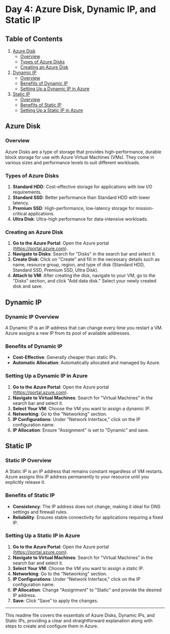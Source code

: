 # Day 4: Azure Disk, Dynamic IP, and Static IP

## Table of Contents 
1. [Azure Disk](#azure-disk)
    - [Overview](#overview)
    - [Types of Azure Disks](#types-of-azure-disks)
    - [Creating an Azure Disk](#creating-an-azure-disk)
2. [Dynamic IP](#dynamic-ip)
    - [Overview](#dynamic-ip-overview)
    - [Benefits of Dynamic IP](#benefits-of-dynamic-ip)
    - [Setting Up a Dynamic IP in Azure](#setting-up-a-dynamic-ip-in-azure)
3. [Static IP](#static-ip)
    - [Overview](#static-ip-overview)
    - [Benefits of Static IP](#benefits-of-static-ip)
    - [Setting Up a Static IP in Azure](#setting-up-a-static-ip-in-azure)

## Azure Disk

### Overview
Azure Disks are a type of storage that provides high-performance, durable block storage for use with Azure Virtual Machines (VMs). They come in various sizes and performance levels to suit different workloads.

### Types of Azure Disks
1. **Standard HDD**: Cost-effective storage for applications with low I/O requirements.
2. **Standard SSD**: Better performance than Standard HDD with lower latency.
3. **Premium SSD**: High-performance, low-latency storage for mission-critical applications.
4. **Ultra Disk**: Ultra-high performance for data-intensive workloads.

### Creating an Azure Disk
1. **Go to the Azure Portal**: Open the Azure portal (https://portal.azure.com).
2. **Navigate to Disks**: Search for "Disks" in the search bar and select it.
3. **Create Disk**: Click on "Create" and fill in the necessary details such as name, resource group, region, and type of disk (Standard HDD, Standard SSD, Premium SSD, Ultra Disk).
4. **Attach to VM**: After creating the disk, navigate to your VM, go to the "Disks" section, and click "Add data disk." Select your newly created disk and save.

## Dynamic IP

### Dynamic IP Overview
A Dynamic IP is an IP address that can change every time you restart a VM. Azure assigns a new IP from its pool of available addresses.

### Benefits of Dynamic IP
- **Cost-Effective**: Generally cheaper than static IPs.
- **Automatic Allocation**: Automatically allocated and managed by Azure.

### Setting Up a Dynamic IP in Azure
1. **Go to the Azure Portal**: Open the Azure portal (https://portal.azure.com).
2. **Navigate to Virtual Machines**: Search for "Virtual Machines" in the search bar and select it.
3. **Select Your VM**: Choose the VM you want to assign a dynamic IP.
4. **Networking**: Go to the "Networking" section.
5. **IP Configurations**: Under "Network Interface," click on the IP configuration name.
6. **IP Allocation**: Ensure "Assignment" is set to "Dynamic" and save.

## Static IP

### Static IP Overview
A Static IP is an IP address that remains constant regardless of VM restarts. Azure assigns this IP address permanently to your resource until you explicitly release it.

### Benefits of Static IP
- **Consistency**: The IP address does not change, making it ideal for DNS settings and firewall rules.
- **Reliability**: Ensures stable connectivity for applications requiring a fixed IP.

### Setting Up a Static IP in Azure
1. **Go to the Azure Portal**: Open the Azure portal (https://portal.azure.com).
2. **Navigate to Virtual Machines**: Search for "Virtual Machines" in the search bar and select it.
3. **Select Your VM**: Choose the VM you want to assign a static IP.
4. **Networking**: Go to the "Networking" section.
5. **IP Configurations**: Under "Network Interface," click on the IP configuration name.
6. **IP Allocation**: Change "Assignment" to "Static" and provide the desired IP address.
7. **Save**: Click "Save" to apply the changes.

---

This readme file covers the essentials of Azure Disks, Dynamic IPs, and Static IPs, providing a clear and straightforward explanation along with steps to create and configure them in Azure.
